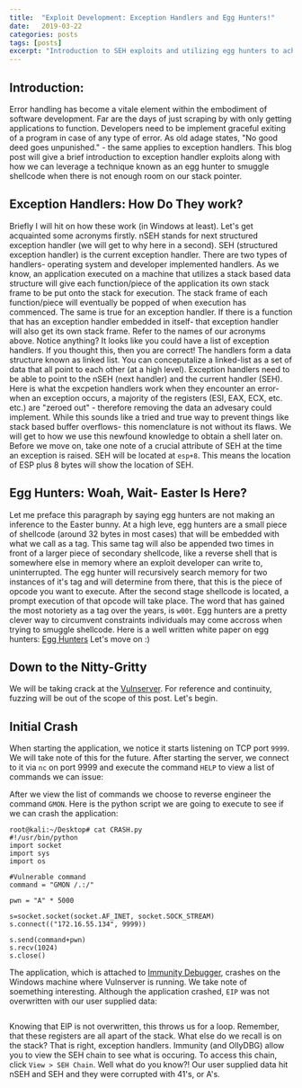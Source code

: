 ```yaml
---
title:  "Exploit Development: Exception Handlers and Egg Hunters!"
date:   2019-03-22
categories: posts
tags: [posts]
excerpt: "Introduction to SEH exploits and utilizing egg hunters to achieve code execution."
---
```

Introduction:
---
Error handling has become a vitale element within the embodiment of software development. Far are the days of just scraping by with only getting applications to function. Developers need to be implement graceful exiting of a program in case of any type of error. As old adage states, "No good deed goes
unpunished." - the same applies to exception handlers. This blog post will give a brief introduction to exception handler exploits
along with how we can leverage a technique known as an egg hunter to smuggle shellcode when there is not enough room on our stack pointer.

Exception Handlers: How Do They work?
---
Briefly I will hit on how these work (in Windows at least). Let's get acquainted some acronyms firstly. nSEH stands for next structured exception handler (we will get to why here in a second). SEH  (structured exception handler) is the current exception handler. There are two types of handlers- operating system and developer implemented handlers. As we know, an application executed on a machine that utilizes a stack based data structure will give each function/piece of the application its own stack frame to be put onto the stack for execution. The stack frame of each function/piece will eventually be popped of when execution has commenced. The same is true for an exception handler. If there is a function that has an exception handler embedded in itself- that exception handler will also get its own stack frame. Refer to the names of our acronyms above. Notice anything? It looks like you could have a list of exception handlers. If you thought this, then you are correct! The handlers form a data structure known as linked list. You can conceputalize a linked-list as a set of data that all point to each other (at a high level). Exception handlers need to be able to point to the nSEH (next handler) and the current handler (SEH). Here is what the excpetion handlers work when they encounter an error- when an exception occurs, a majority of the registers (ESI, EAX, ECX, etc. etc.) are "zeroed out" - therefore removing the data an advesary could implement. While this sounds like a tried and true way to prevent things like stack based buffer overflows- this nomenclature is not without its flaws. We will get to how we use this newfound knowledge to obtain a shell later on. Before we move on, take one note of a crucial attribute of SEH at the time an exception is raised. SEH will be located at `esp+8`. This means the location of ESP plus 8 bytes will show the location of SEH.

Egg Hunters: Woah, Wait- Easter Is Here?
---
Let me preface this paragraph by saying egg hunters are not making an inference to the Easter bunny. At a high leve, egg hunters are a small piece of shellcode (around 32 bytes in most cases) that will be embedded with what we call as a tag. This same tag will also be appended two times in front of a larger piece of secondary shellcode, like a reverse shell that is somewhere else in memory where an exploit developer can write to, uninterrupted. The egg hunter will recursively search memory for two instances of it's tag and will determine from there, that this is the piece of opcode you want to execute. After the second stage shellcode is located, a prompt execution of that opcode will take place. The word that has gained the most notoriety as a tag over the years, is `w00t`. Egg hunters are a pretty clever way to circumvent constraints individuals may come accross when trying to smuggle shellcode. Here is a well written white paper on egg hunters: [Egg Hunters](https://www.exploit-db.com/docs/english/18482-egg-hunter---a-twist-in-buffer-overflow.pdf) Let's move on :)

Down to the Nitty-Gritty
---
We will be taking crack at the [Vulnserver](https://github.com/stephenbradshaw/vulnserver). For reference and continuity, fuzzing will be out of the scope of this post. Let's begin.

Initial Crash
---
When starting the application, we notice it starts listening on TCP port `9999`. We will take note of this for the future. After starting the server, we connect to it via `nc` on port 9999 and execute the command `HELP` to view a list of commands we can issue:
<img src="{{ site.url }}{{ site.baseurl }}/images/net9999.png" alt="">

After we view the list of commands we choose to reverse engineer the command `GMON`. Here is the python script we are going to execute to see if we can crash the application:
```console
root@kali:~/Desktop# cat CRASH.py 
#!/usr/bin/python
import socket
import sys
import os

#Vulnerable command
command = "GMON /.:/"

pwn = "A" * 5000

s=socket.socket(socket.AF_INET, socket.SOCK_STREAM)
s.connect(("172.16.55.134", 9999))

s.send(command+pwn)
s.recv(1024)
s.close()
```
The application, which is attached to [Immunity Debugger](https://www.immunityinc.com/products/debugger/), crashes on the Windows machine where Vulnserver is running. We take note of soemething interesting. Although the application crashed, `EIP` was not overwritten with our user supplied data:
<img src="{{ site.url }}{{ site.baseurl }}/images/crash.png" alt="">

<img src="{{ site.url }}{{ site.baseurl }}/images/crash1.png" alt="">

Knowing that EIP is not overwritten, this throws us for a loop. Remember, that these registers are all apart of the stack. What else do we recall is on the stack? That is right, exception handlers. Immunity (and OllyDBG) allow you to view the SEH chain to see what is occuring. To access this chain, click `View > SEH Chain`. Well what do you know?! Our user supplied data hit nSEH and SEH and they were corrupted with 41's, or A's.
<img src="{{ site.url }}{{ site.baseurl }}/images/SEH.png" alt="">
